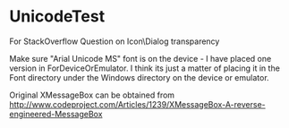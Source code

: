# UnicodeTest
For StackOverflow Question on Icon\Dialog transparency

Make sure "Arial Unicode MS" font is on the device - I have placed one version in ForDeviceOrEmulator. I think its just a matter of placing it in the Font directory under the Windows directory on the device or emulator.


Original XMessageBox can be obtained from 
http://www.codeproject.com/Articles/1239/XMessageBox-A-reverse-engineered-MessageBox
